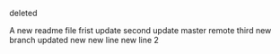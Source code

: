 
deleted


A new readme file
frist update
second update master remote
third new branch
updated
new
new line
new line 2

